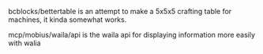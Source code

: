 bcblocks/bettertable is an attempt to make a 5x5x5 crafting table for machines, it kinda somewhat works.

mcp/mobius/waila/api is the waila api for displaying information more easily with walia

